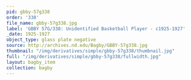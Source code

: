 ```yaml
---
pid: gbby-57g338
order: '338'
file_name: gbby-57g338.jpg
label: 'GBBY 57G/338: Unidentified Basketball Player - c1925-1927'
_date: 1925-1927
object_type: glass plate negative
source: http://archives.nd.edu/Bagby/GBBY-57g338.jpg
thumbnail: "/img/derivatives/simple/gbby-57g338/thumbnail.jpg"
full: "/img/derivatives/simple/gbby-57g338/fullwidth.jpg"
layout: bagby_item
collection: bagby
---
```

